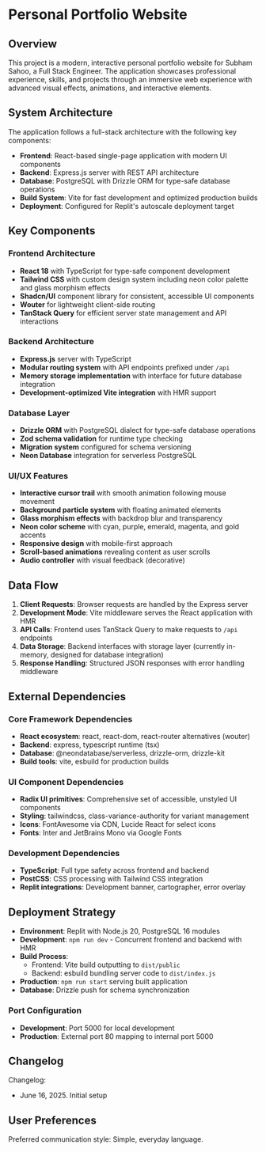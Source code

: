 # Personal Portfolio Website

## Overview

This project is a modern, interactive personal portfolio website for Subham Sahoo, a Full Stack Engineer. The application showcases professional experience, skills, and projects through an immersive web experience with advanced visual effects, animations, and interactive elements.

## System Architecture

The application follows a full-stack architecture with the following key components:

- **Frontend**: React-based single-page application with modern UI components
- **Backend**: Express.js server with REST API architecture
- **Database**: PostgreSQL with Drizzle ORM for type-safe database operations
- **Build System**: Vite for fast development and optimized production builds
- **Deployment**: Configured for Replit's autoscale deployment target

## Key Components

### Frontend Architecture

- **React 18** with TypeScript for type-safe component development
- **Tailwind CSS** with custom design system including neon color palette and glass morphism effects
- **Shadcn/UI** component library for consistent, accessible UI components
- **Wouter** for lightweight client-side routing
- **TanStack Query** for efficient server state management and API interactions

### Backend Architecture

- **Express.js** server with TypeScript
- **Modular routing system** with API endpoints prefixed under `/api`
- **Memory storage implementation** with interface for future database integration
- **Development-optimized Vite integration** with HMR support

### Database Layer

- **Drizzle ORM** with PostgreSQL dialect for type-safe database operations
- **Zod schema validation** for runtime type checking
- **Migration system** configured for schema versioning
- **Neon Database** integration for serverless PostgreSQL

### UI/UX Features

- **Interactive cursor trail** with smooth animation following mouse movement
- **Background particle system** with floating animated elements
- **Glass morphism effects** with backdrop blur and transparency
- **Neon color scheme** with cyan, purple, emerald, magenta, and gold accents
- **Responsive design** with mobile-first approach
- **Scroll-based animations** revealing content as user scrolls
- **Audio controller** with visual feedback (decorative)

## Data Flow

1. **Client Requests**: Browser requests are handled by the Express server
2. **Development Mode**: Vite middleware serves the React application with HMR
3. **API Calls**: Frontend uses TanStack Query to make requests to `/api` endpoints
4. **Data Storage**: Backend interfaces with storage layer (currently in-memory, designed for database integration)
5. **Response Handling**: Structured JSON responses with error handling middleware

## External Dependencies

### Core Framework Dependencies
- **React ecosystem**: react, react-dom, react-router alternatives (wouter)
- **Backend**: express, typescript runtime (tsx)
- **Database**: @neondatabase/serverless, drizzle-orm, drizzle-kit
- **Build tools**: vite, esbuild for production builds

### UI Component Dependencies
- **Radix UI primitives**: Comprehensive set of accessible, unstyled UI components
- **Styling**: tailwindcss, class-variance-authority for variant management
- **Icons**: FontAwesome via CDN, Lucide React for select icons
- **Fonts**: Inter and JetBrains Mono via Google Fonts

### Development Dependencies
- **TypeScript**: Full type safety across frontend and backend
- **PostCSS**: CSS processing with Tailwind CSS integration
- **Replit integrations**: Development banner, cartographer, error overlay

## Deployment Strategy

- **Environment**: Replit with Node.js 20, PostgreSQL 16 modules
- **Development**: `npm run dev` - Concurrent frontend and backend with HMR
- **Build Process**: 
  - Frontend: Vite build outputting to `dist/public`
  - Backend: esbuild bundling server code to `dist/index.js`
- **Production**: `npm run start` serving built application
- **Database**: Drizzle push for schema synchronization

### Port Configuration
- **Development**: Port 5000 for local development
- **Production**: External port 80 mapping to internal port 5000

## Changelog

Changelog:
- June 16, 2025. Initial setup

## User Preferences

Preferred communication style: Simple, everyday language.